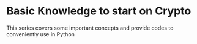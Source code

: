 
# Basic Knowledge to start on Crypto
This series covers some important concepts and provide codes to conveniently use in Python
